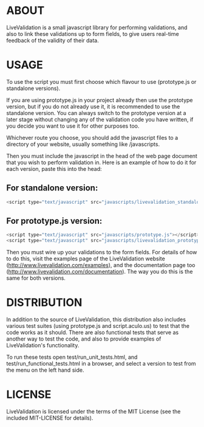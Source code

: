 # ABOUT

LiveValidation is a small javascript library for performing validations, 
and also to link these validations up to form fields, to give users 
real-time feedback of the validity of their data.

# USAGE

To use the script you must first choose which flavour to use (prototype.js 
or standalone versions).

If you are using prototype.js in your project already then use the 
prototype version, but if you do not already use it, it is recommended to 
use the standalone version. You can always switch to the prototype version
at a later stage without changing any of the validation code you have 
written, if you decide you want to use it for other purposes too.

Whichever route you choose, you should add the javascript files to a 
directory of your website, usually something like /javascripts.

Then you must include the javascript in the head of the web page document 
that you wish to perform validation in. Here is an example of how to do it 
for each version, paste this into the head:

## For standalone version:

~~~javascript
<script type="text/javascript" src="javascripts/livevalidation_standalone.js"></script>
~~~

## For prototype.js version:

~~~javascript
<script type="text/javascript" src="javascripts/prototype.js"></script>
<script type="text/javascript" src="javascripts/livevalidation_prototype.js"></script>
~~~

Then you must wire up your validations to the form fields. For details of 
how to do this, visit the examples page of the LiveValidation website 
(http://www.livevalidation.com/examples), and the documentation page too 
(http://www.livevalidation.com/documentation). The way you do this is the 
same for both versions.

# DISTRIBUTION

In addition to the source of LiveValidation, this distribution also 
includes various test suites (using prototype.js and script.aculo.us) to 
test that the code works as it should. There are also functional tests that
serve as another way to test the code, and also to provide examples of 
LiveValidation's functionality.

To run these tests open test/run_unit_tests.html, and 
test/run_functional_tests.html in a browser, and select a version to test 
from the menu on the left hand side.

# LICENSE

LiveValidation is licensed under the terms of the MIT License (see the 
included MIT-LICENSE for details).

